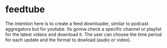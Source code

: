 # feedtube
The intention here is to create a feed downloader, similar to podcast aggregators
but for youtube.
Its gonna check a specific channel or playlist for the latest videos and download it. 
The user can choose the time period for each update and the format to dowload (audio or video).

